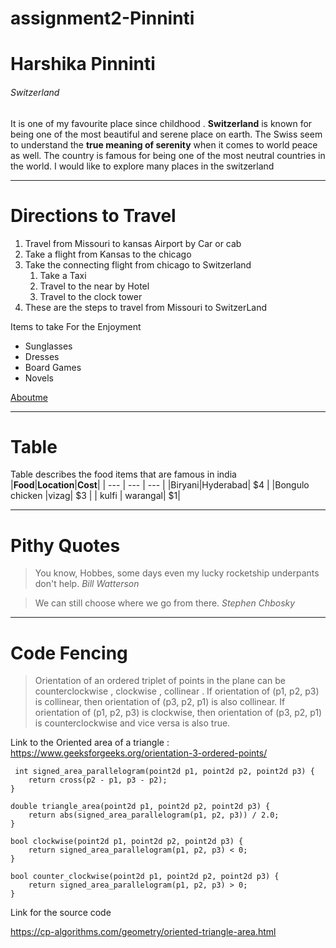 # assignment2-Pinninti
# Harshika Pinninti
######  Switzerland
It is one of my favourite place since childhood . **Switzerland** is known for being one of the most beautiful and serene place on earth. The Swiss seem to understand the __true meaning of serenity__ when it comes to world peace as well. The country is famous for being one of the most neutral countries in the world. I would like to explore many places in the switzerland

***
# Directions to Travel 
1. Travel from Missouri to kansas Airport by Car or cab
2. Take a flight from Kansas to the chicago
3. Take the connecting flight from chicago to Switzerland
   1. Take a Taxi
   2. Travel to the near by Hotel
   3. Travel to the clock tower
4. These are the steps to travel from Missouri to SwitzerLand


  Items to take For the Enjoyment
 - Sunglasses
 - Dresses
 - Board Games
 - Novels


[Aboutme](AboutMe.md)

***
# Table
Table describes the food items that are famous in india
|**Food**|__Location__|**Cost**|
| --- | --- | --- |
|Biryani|Hyderabad| $4 |
|Bongulo chicken |vizag| $3 |
| kulfi | warangal| $1|

***
# Pithy Quotes

>You know, Hobbes, some days even my lucky rocketship underpants don't help. *Bill Watterson*

> We can still choose where we go from there. *Stephen Chbosky*

***
# Code Fencing
>Orientation of an ordered triplet of points in the plane can be counterclockwise , clockwise , collinear . If orientation of (p1, p2, p3) is collinear, then orientation of (p3, p2, p1) is also collinear.  If orientation of (p1, p2, p3) is clockwise, then orientation of (p3, p2, p1) is counterclockwise and vice versa is also true.

Link to the Oriented area of a triangle :
<https://www.geeksforgeeks.org/orientation-3-ordered-points/>

```
 int signed_area_parallelogram(point2d p1, point2d p2, point2d p3) {
    return cross(p2 - p1, p3 - p2);
}

double triangle_area(point2d p1, point2d p2, point2d p3) {
    return abs(signed_area_parallelogram(p1, p2, p3)) / 2.0;
}

bool clockwise(point2d p1, point2d p2, point2d p3) {
    return signed_area_parallelogram(p1, p2, p3) < 0;
}

bool counter_clockwise(point2d p1, point2d p2, point2d p3) {
    return signed_area_parallelogram(p1, p2, p3) > 0;
}  
```

Link for the source code

<https://cp-algorithms.com/geometry/oriented-triangle-area.html>
    